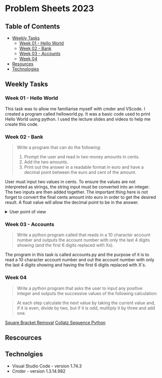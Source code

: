 # Problem Sheets 2023

## Table of Contents
* [Weekly Tasks](#weekly-tasks)
    * [Week 01 - Hello World](#week-01---hello-world)
    * [Week 02 - Bank](#week-02---bank)
    * [Week 03 - Accounts](#week-03---accounts)
    * [Week 04](#week-04)
* [Resources](#rescources)
* [Technologies](#technolgies)

## Weekly Tasks

### **Week 01 - Hello World**

This task was to allow me familiarise myself with cmder and VScode. I created a program called helloworld.py. It was a basic code used to print Hello World using python. I used the lecture slides and videos to help me create this code.  

### **Week 02 - Bank**

>Write a program that can do the following:
>1. Prompt the user and read in two money amounts in cents.
>2. Add the two amounts.
>3. Print out the answer in a readable format in euro and have a decimal point between the euro and cent of the amount.

User must input two values in cents. To ensure the values are not interpreted as strings, the string input must be converted into an integer. The two inputs are then added together. The important thing here is not forget to convert the final cents amount into euro in order to get the desired result. A float value will allow the decimal point to be in the answer.

<details>
           <summary>User point of view</summary>
           <p>

User call of the program is :

```
python .\bank.py
```
User input :
```
Please enter your first amount in cents: 58
Please enter your first amount in cents: 70
```
Output :

```
The total amount of money is €1.28
```
</p>
</details>

### **Week 03 - Accounts**

>Write a python program called that reads in a 10 character account number and outputs the account number with only the last 4 digits showing (and the first 6 digits replaced with Xs).

The program in this task is called accounts.py and the purpose of it is to read a 10 character account number and out the account number with only the last 4 digits showing and having the first 6 digits replaced with X's.

### **Week 04**
> Write a python program that asks the user to input any positive integer and outputs the successive values of the following calculation:

>At each step calculate the next value by taking the current value and, if it is even, divide by two, but if it is odd, mulitiply it by three and add one.

[Square Bracket Removal](https://python.engineering/python-remove-square-brackets-from-list/)
[Collatz Sequence Python](https://www.youtube.com/watch?v=lAp_5qTdOhM)

## Rescources

## Technolgies 
  * Visual Studio Code - version 1.74.3
  * Cmder - version 1.3.14.982

